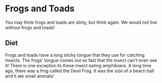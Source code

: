 # Frogs and Toads

You may think frogs and toads are slimy, but think again. We would not live without frogs and toads!

## Diet

Frogs and toads have a long sticky tongue that they use for catching insects. The frogs' tongue comes out so fast that the insect can't even see it! There is one exception to these insect eating amphibians. A long time ago, there was a frog called the Devil Frog. It was the size of a beach ball and it ate small animals!
